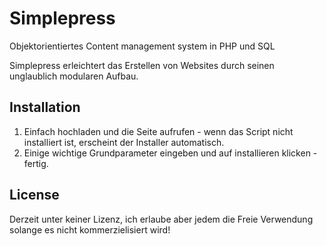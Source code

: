Simplepress
=====================

Objektorientiertes Content management system in PHP und SQL

Simplepress erleichtert das Erstellen von Websites durch seinen unglaublich modularen Aufbau.

Installation
------------

1. Einfach hochladen und die Seite aufrufen - wenn das Script nicht installiert ist, erscheint der Installer automatisch.
2. Einige wichtige Grundparameter eingeben und auf installieren klicken - fertig.

License
-------

Derzeit unter keiner Lizenz, ich erlaube aber jedem die Freie Verwendung solange es nicht kommerzielisiert wird!
